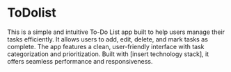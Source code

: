 # ToDolist
This is a simple and intuitive To-Do List app built to help users manage their tasks efficiently. It allows users to add, edit, delete, and mark tasks as complete. The app features a clean, user-friendly interface with task categorization and prioritization. Built with [insert technology stack], it offers seamless performance and responsiveness. 
